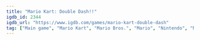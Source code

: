 ```yaml
---
title: "Mario Kart: Double Dash!!"
igdb_id: 2344
igdb_url: "https://www.igdb.com/games/mario-kart-double-dash"
tag: ["Main game", "Mario Kart", "Mario Bros.", "Mario", "Nintendo", "Nintendo EAD", "Racing", "Single player", "Multiplayer", "Co-operative", "Split screen", "Third person", "Action", "Kids"]
---
```

